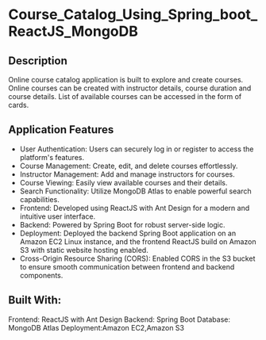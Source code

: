 # Course_Catalog_Using_Spring_boot_ReactJS_MongoDB

## Description

Online course catalog application is built to explore and create courses. Online courses can be created with instructor details, course duration and course details. List of available courses can be accessed in the form of cards.

## Application Features

* User Authentication: Users can securely log in or register to access the platform's features.
* Course Management: Create, edit, and delete courses effortlessly.
* Instructor Management: Add and manage instructors for courses.
* Course Viewing: Easily view available courses and their details.
* Search Functionality: Utilize MongoDB Atlas to enable powerful search capabilities.
* Frontend: Developed using ReactJS with Ant Design for a modern and intuitive user interface.
* Backend: Powered by Spring Boot for robust server-side logic.
* Deployment: Deployed the backend Spring Boot application on an Amazon EC2 Linux instance, and the frontend ReactJS build on Amazon S3 with static website hosting enabled.
* Cross-Origin Resource Sharing (CORS): Enabled CORS in the S3 bucket to ensure smooth communication between frontend and backend components.


## Built With:

Frontend: ReactJS with Ant Design
Backend: Spring Boot
Database: MongoDB Atlas
Deployment:Amazon EC2,Amazon S3

